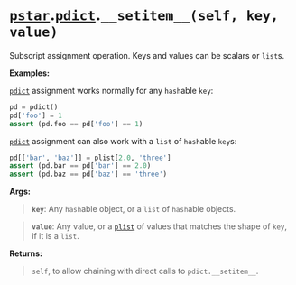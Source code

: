 # [`pstar`](/docs/pstar.md).[`pdict`](/docs/pstar_pdict.md).`__setitem__(self, key, value)`

Subscript assignment operation. Keys and values can be scalars or `list`s.

**Examples:**

[`pdict`](/docs/pstar_pdict.md) assignment works normally for any `hash`able `key`:
```python
pd = pdict()
pd['foo'] = 1
assert (pd.foo == pd['foo'] == 1)
```

[`pdict`](/docs/pstar_pdict.md) assignment can also work with a `list` of `hash`able `key`s:
```python
pd[['bar', 'baz']] = plist[2.0, 'three']
assert (pd.bar == pd['bar'] == 2.0)
assert (pd.baz == pd['baz'] == 'three')
```

**Args:**

>    **`key`**: Any `hash`able object, or a `list` of `hash`able objects.

>    **`value`**: Any value, or a [`plist`](/docs/pstar_plist.md) of values that matches the shape of `key`, if it
>           is a `list`.

**Returns:**

>    `self`, to allow chaining with direct calls to `pdict.__setitem__`.



